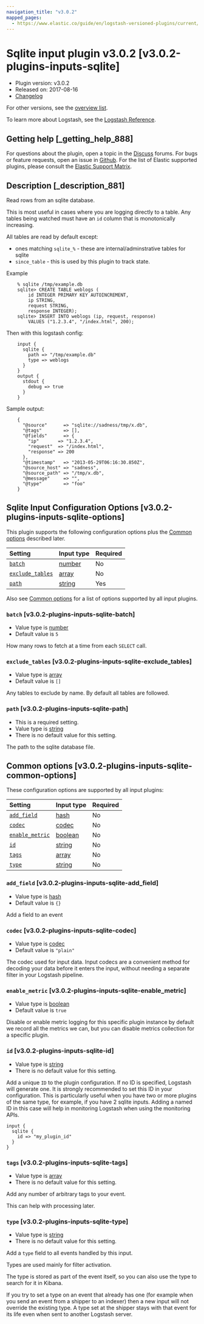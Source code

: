 ```yaml
---
navigation_title: "v3.0.2"
mapped_pages:
  - https://www.elastic.co/guide/en/logstash-versioned-plugins/current/v3.0.2-plugins-inputs-sqlite.html
---
```


# Sqlite input plugin v3.0.2 [v3.0.2-plugins-inputs-sqlite]

* Plugin version: v3.0.2
* Released on: 2017-08-16
* [Changelog](https://github.com/logstash-plugins/logstash-input-sqlite/blob/v3.0.2/CHANGELOG.md)

For other versions, see the [overview list](input-sqlite-index.md).

To learn more about Logstash, see the [Logstash Reference](https://www.elastic.co/guide/en/logstash/current/index.html).

## Getting help [_getting_help_888]

For questions about the plugin, open a topic in the [Discuss](http://discuss.elastic.co) forums. For bugs or feature requests, open an issue in [Github](https://github.com/logstash-plugins/logstash-input-sqlite). For the list of Elastic supported plugins, please consult the [Elastic Support Matrix](https://www.elastic.co/support/matrix#matrix_logstash_plugins).

## Description [_description_881]

Read rows from an sqlite database.

This is most useful in cases where you are logging directly to a table. Any tables being watched must have an `id` column that is monotonically increasing.

All tables are read by default except:

* ones matching `sqlite_%` - these are internal/adminstrative tables for sqlite
* `since_table` - this is used by this plugin to track state.

Example

```
    % sqlite /tmp/example.db
    sqlite> CREATE TABLE weblogs (
        id INTEGER PRIMARY KEY AUTOINCREMENT,
        ip STRING,
        request STRING,
        response INTEGER);
    sqlite> INSERT INTO weblogs (ip, request, response)
        VALUES ("1.2.3.4", "/index.html", 200);
```

Then with this logstash config:

```
    input {
      sqlite {
        path => "/tmp/example.db"
        type => weblogs
      }
    }
    output {
      stdout {
        debug => true
      }
    }
```

Sample output:

```
    {
      "@source"      => "sqlite://sadness/tmp/x.db",
      "@tags"        => [],
      "@fields"      => {
        "ip"       => "1.2.3.4",
        "request"  => "/index.html",
        "response" => 200
      },
      "@timestamp"   => "2013-05-29T06:16:30.850Z",
      "@source_host" => "sadness",
      "@source_path" => "/tmp/x.db",
      "@message"     => "",
      "@type"        => "foo"
    }
```

## Sqlite Input Configuration Options [v3.0.2-plugins-inputs-sqlite-options]

This plugin supports the following configuration options plus the [Common options](v3-0-2-plugins-inputs-sqlite.md#v3.0.2-plugins-inputs-sqlite-common-options) described later.

| Setting | Input type | Required |
| :- | :- | :- |
| [`batch`](v3-0-2-plugins-inputs-sqlite.md#v3.0.2-plugins-inputs-sqlite-batch) | [number](/lsr/value-types.md#number) | No |
| [`exclude_tables`](v3-0-2-plugins-inputs-sqlite.md#v3.0.2-plugins-inputs-sqlite-exclude_tables) | [array](/lsr/value-types.md#array) | No |
| [`path`](v3-0-2-plugins-inputs-sqlite.md#v3.0.2-plugins-inputs-sqlite-path) | [string](/lsr/value-types.md#string) | Yes |

Also see [Common options](v3-0-2-plugins-inputs-sqlite.md#v3.0.2-plugins-inputs-sqlite-common-options) for a list of options supported by all input plugins.

### `batch` [v3.0.2-plugins-inputs-sqlite-batch]

* Value type is [number](/lsr/value-types.md#number)
* Default value is `5`

How many rows to fetch at a time from each `SELECT` call.

### `exclude_tables` [v3.0.2-plugins-inputs-sqlite-exclude_tables]

* Value type is [array](/lsr/value-types.md#array)
* Default value is `[]`

Any tables to exclude by name. By default all tables are followed.

### `path` [v3.0.2-plugins-inputs-sqlite-path]

* This is a required setting.
* Value type is [string](/lsr/value-types.md#string)
* There is no default value for this setting.

The path to the sqlite database file.

## Common options [v3.0.2-plugins-inputs-sqlite-common-options]

These configuration options are supported by all input plugins:

| Setting | Input type | Required |
| :- | :- | :- |
| [`add_field`](v3-0-2-plugins-inputs-sqlite.md#v3.0.2-plugins-inputs-sqlite-add_field) | [hash](/lsr/value-types.md#hash) | No |
| [`codec`](v3-0-2-plugins-inputs-sqlite.md#v3.0.2-plugins-inputs-sqlite-codec) | [codec](/lsr/value-types.md#codec) | No |
| [`enable_metric`](v3-0-2-plugins-inputs-sqlite.md#v3.0.2-plugins-inputs-sqlite-enable_metric) | [boolean](/lsr/value-types.md#boolean) | No |
| [`id`](v3-0-2-plugins-inputs-sqlite.md#v3.0.2-plugins-inputs-sqlite-id) | [string](/lsr/value-types.md#string) | No |
| [`tags`](v3-0-2-plugins-inputs-sqlite.md#v3.0.2-plugins-inputs-sqlite-tags) | [array](/lsr/value-types.md#array) | No |
| [`type`](v3-0-2-plugins-inputs-sqlite.md#v3.0.2-plugins-inputs-sqlite-type) | [string](/lsr/value-types.md#string) | No |

### `add_field` [v3.0.2-plugins-inputs-sqlite-add_field]

* Value type is [hash](/lsr/value-types.md#hash)
* Default value is `{}`

Add a field to an event

### `codec` [v3.0.2-plugins-inputs-sqlite-codec]

* Value type is [codec](/lsr/value-types.md#codec)
* Default value is `"plain"`

The codec used for input data. Input codecs are a convenient method for decoding your data before it enters the input, without needing a separate filter in your Logstash pipeline.

### `enable_metric` [v3.0.2-plugins-inputs-sqlite-enable_metric]

* Value type is [boolean](/lsr/value-types.md#boolean)
* Default value is `true`

Disable or enable metric logging for this specific plugin instance by default we record all the metrics we can, but you can disable metrics collection for a specific plugin.

### `id` [v3.0.2-plugins-inputs-sqlite-id]

* Value type is [string](/lsr/value-types.md#string)
* There is no default value for this setting.

Add a unique `ID` to the plugin configuration. If no ID is specified, Logstash will generate one. It is strongly recommended to set this ID in your configuration. This is particularly useful when you have two or more plugins of the same type, for example, if you have 2 sqlite inputs. Adding a named ID in this case will help in monitoring Logstash when using the monitoring APIs.

```
input {
  sqlite {
    id => "my_plugin_id"
  }
}
```

### `tags` [v3.0.2-plugins-inputs-sqlite-tags]

* Value type is [array](/lsr/value-types.md#array)
* There is no default value for this setting.

Add any number of arbitrary tags to your event.

This can help with processing later.

### `type` [v3.0.2-plugins-inputs-sqlite-type]

* Value type is [string](/lsr/value-types.md#string)
* There is no default value for this setting.

Add a `type` field to all events handled by this input.

Types are used mainly for filter activation.

The type is stored as part of the event itself, so you can also use the type to search for it in Kibana.

If you try to set a type on an event that already has one (for example when you send an event from a shipper to an indexer) then a new input will not override the existing type. A type set at the shipper stays with that event for its life even when sent to another Logstash server.
